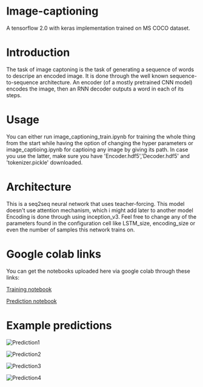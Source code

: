 # Image-captioning
A tensorflow 2.0 with keras implementation trained on MS COCO dataset.


# Introduction
The task of image captoning is the task of generating a sequence of words to descripe an encoded image.
It is done through the well known sequence-to-sequence architecture.
An encoder (of a mostly pretrained CNN model) encodes the image, then an RNN decoder outputs a word in each of its steps.


# Usage
You can either run image_captioning_train.ipynb for training the whole thing from the start while having the option of changing the hyper parameters or image_captioing.ipynb for captioing any image by giving its path.
In case you use the latter, make sure you have 'Encoder.hdf5','Decoder.hdf5' and 'tokenizer.pickle' downloaded. 


# Architecture
This is a seq2seq neural network that uses teacher-forcing.
This model doesn't use attention mechanism, which i might add later to another model
Encoding is done through using inception_v3.
Feel free to change any of the parameters found in the configuration cell like LSTM_size, encoding_size or even the number of samples this network trains on.

# Google colab links
You can get the notebooks uploaded here via google colab through these links:

[Training notebook](https://colab.research.google.com/drive/1VRQO7_r18a5rK68huvwKgNQOEGlzz3lm?usp=sharing)

[Prediction notebook](https://colab.research.google.com/drive/1OQEMKfT5BrTJpOwu__2u_tmNs8ADeQ6v?usp=sharing)

# Example predictions
![Prediction1](https://scontent.fcai1-2.fna.fbcdn.net/v/t1.15752-9/96286228_934101440372416_1710498101753544704_n.png?_nc_cat=100&_nc_sid=b96e70&_nc_ohc=v68QTdYdXxQAX_N0Mrt&_nc_ht=scontent.fcai1-2.fna&oh=d10c6903515d3e2539f903b2b1d4422d&oe=5EDD55AE)

![Prediction2](https://scontent.fcai1-2.fna.fbcdn.net/v/t1.15752-9/96266982_1181915348810137_520784176417341440_n.png?_nc_cat=102&_nc_sid=b96e70&_nc_ohc=YrZuEwnnEggAX-0IU7r&_nc_ht=scontent.fcai1-2.fna&oh=b74967c640a0bac85ac158464e186f4f&oe=5EDCEE2A)

![Prediction3](https://scontent.fcai1-2.fna.fbcdn.net/v/t1.15752-9/96392008_167857181290825_8070821355429298176_n.png?_nc_cat=103&_nc_sid=b96e70&_nc_ohc=XGWgpK512-4AX_fL2BW&_nc_ht=scontent.fcai1-2.fna&oh=54799acaf57e58c650a89a14a02f9d24&oe=5EDE45C8)


![Prediction4](https://scontent.fcai1-2.fna.fbcdn.net/v/t1.15752-9/96498039_2870854853005986_2413426455305256960_n.png?_nc_cat=106&_nc_sid=b96e70&_nc_ohc=RJCYRIdOLoAAX8rvjE4&_nc_ht=scontent.fcai1-2.fna&oh=7bb1ad4928a6a0a535e8b2836dfaa1a3&oe=5EDE868B)
